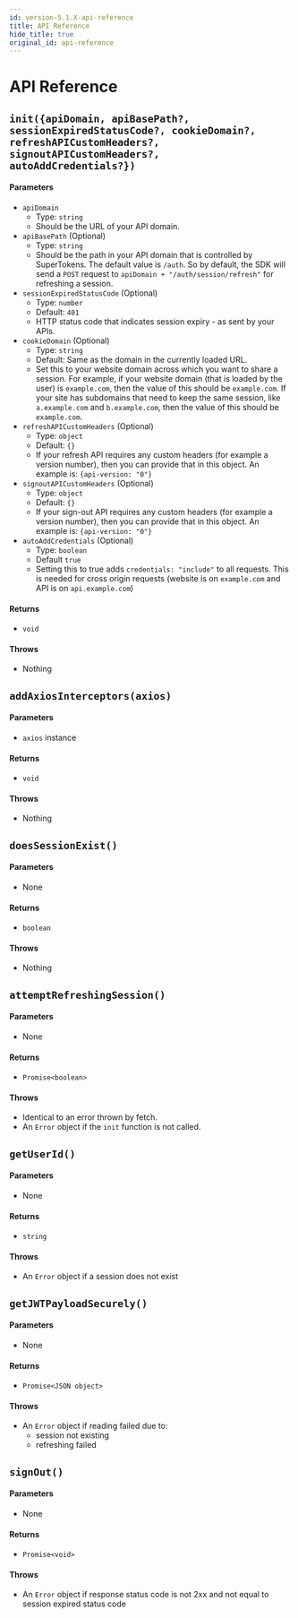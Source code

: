 ```yaml
---
id: version-5.1.X-api-reference
title: API Reference
hide_title: true
original_id: api-reference
---
```


# API Reference

<div class="divider"></div>

## ```init({apiDomain, apiBasePath?, sessionExpiredStatusCode?, cookieDomain?, refreshAPICustomHeaders?, signoutAPICustomHeaders?, autoAddCredentials?})```
#### Parameters
- ```apiDomain```
    - Type: ```string```
    - Should be the URL of your API domain.
- ```apiBasePath``` (Optional)
    - Type: ```string```
    - Should be the path in your API domain that is controlled by SuperTokens. The default value is `/auth`. So by default, the SDK will send a `POST` request to `apiDomain + "/auth/session/refresh"` for refreshing a session.
- ```sessionExpiredStatusCode``` (Optional)
    - Type: ```number```
    - Default: ```401```
    - HTTP status code that indicates session expiry - as sent by your APIs.
- ```cookieDomain``` (Optional)
    - Type: ```string```
    - Default: Same as the domain in the currently loaded URL.
    - Set this to your website domain across which you want to share a session. For example, if your website domain (that is loaded by the user) is ```example.com```, then the value of this should be ```example.com```. If your site has subdomains that need to keep the same session, like ```a.example.com``` and ```b.example.com```, then the value of this should be ```example.com```.
- ```refreshAPICustomHeaders``` (Optional)
    - Type: ```object```
    - Default: ```{}```
    - If your refresh API requires any custom headers (for example a version number), then you can provide that in this object. An example is: ```{api-version: "0"}```
- ```signoutAPICustomHeaders``` (Optional)
    - Type: ```object```
    - Default: ```{}```
    - If your sign-out API requires any custom headers (for example a version number), then you can provide that in this object. An example is: ```{api-version: "0"}```
- ```autoAddCredentials``` (Optional)
    - Type: ```boolean```
    - Default ```true```
    - Setting this to true adds `credentials: "include"` to all requests. This is needed for cross origin requests (website is on `example.com` and API is on `api.example.com`)

#### Returns
- ```void```

#### Throws
- Nothing

<div class="divider"></div>

## ```addAxiosInterceptors(axios)```
#### Parameters
- ```axios``` instance

#### Returns
- ```void```

#### Throws
- Nothing

<div class="divider"></div>

## ```doesSessionExist()```
#### Parameters
- None

#### Returns
- ```boolean```

#### Throws
- Nothing

<div class="divider"></div>

## ```attemptRefreshingSession()```
#### Parameters
- None

#### Returns
- ```Promise<boolean>```

#### Throws
- Identical to an error thrown by fetch.
- An ```Error``` object if the ```init``` function is not called.

<div class="divider"></div>

## ```getUserId()```
#### Parameters
- None

#### Returns
- ```string```

#### Throws
- An ```Error``` object if a session does not exist

<div class="divider"></div>

## ```getJWTPayloadSecurely()```
#### Parameters
- None

#### Returns
- ```Promise<JSON object>```

#### Throws
- An ```Error``` object if reading failed due to:
    - session not existing
    - refreshing failed

<div class="divider"></div>

## ```signOut()```
#### Parameters
- None

#### Returns
- ```Promise<void>```

#### Throws
- An ```Error``` object if response status code is not 2xx and not equal to session expired status code